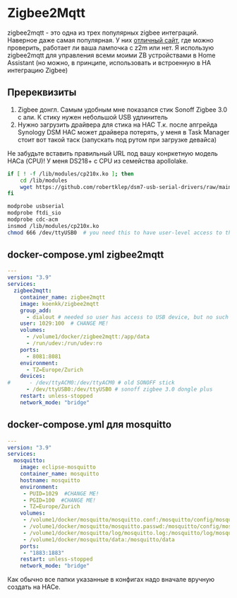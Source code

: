 # Zigbee2Mqtt
zigbee2mqtt - это одна из трех популярных zigbee интеграций. Наверное даже самая популярная. У них [отличный сайт](https://www.zigbee2mqtt.io/), где можно проверить, работает ли ваша лампочка с z2m или нет.
Я использую zigbee2mqtt для управления всеми моими ZB устройствами в Home Assistant (но можно, в принципе, использовать и встроенную в HA интеграцию Zigbee)

## Пререквизиты
1. Zigbee донгл. Самым удобным мне показался стик Sonoff Zigbee 3.0 с али. К стику нужен небольшой USB удлинитель
2. Нужно загрузить драйвера для стика на НАС
Т.к. после апгрейда Synology DSM НАС может драйвера потерять, у меня в Task Manager стоит вот такой таск (запускать под рутом при загрузке девайса)

Не забудьте вставить правильный URL под вашу конркетную модель НАСа (CPU)! У меня DS218+ c CPU из семейства apollolake. 

```bash
if [ ! -f /lib/modules/cp210x.ko ]; then
    cd /lib/modules
    wget https://github.com/robertklep/dsm7-usb-serial-drivers/raw/main/modules/apollolake/cp210x.ko # CHANGE ME!!!
fi

modprobe usbserial
modprobe ftdi_sio
modprobe cdc-acm
insmod /lib/modules/cp210x.ko
chmod 666 /dev/ttyUSB0  # you need this to have user-level access to the stick from docker
```

## docker-compose.yml zigbee2mqtt
```yml
---
version: "3.9"
services:
  zigbee2mqtt:
    container_name: zigbee2mqtt
    image: koenkk/zigbee2mqtt
    group_add:
      - dialout # needed so user has access to USB device, but no such group exists in DSM7.0, so you need to do "sudo chmod 0666 /dev/ttyUSB0"!
    user: 1029:100  # CHANGE ME!
    volumes:
      - /volume1/docker/zigbee2mqtt:/app/data
      - /run/udev:/run/udev:ro
    ports:
      - 8081:8081
    environment:
      - TZ=Europe/Zurich
    devices:
#      - /dev/ttyACM0:/dev/ttyACM0 # old SONOFF stick
      - /dev/ttyUSB0:/dev/ttyUSB0 # sonoff zigbee 3.0 dongle plus 
    restart: unless-stopped
    network_mode: "bridge"
```

## docker-compose.yml для mosquitto
```yml
---
version: "3.9"
services:
  mosquitto:
    image: eclipse-mosquitto
    container_name: mosquitto
    hostname: mosquitto
    environment:
     - PUID=1029  #CHANGE ME!
     - PGID=100  #CHANGE ME!
     - TZ=Europe/Zurich
    volumes:
     - /volume1/docker/mosquitto/mosquitto.conf:/mosquitto/config/mosquitto.conf:ro
     - /volume1/docker/mosquitto/mosquitto.passwd:/mosquitto/config/mosquitto.passwd  # do chmod 0666 on that file!
     - /volume1/docker/mosquitto/log/mosquitto.log:/mosquitto/log/mosquitto.log # do chmod 0666!
     - /volume1/docker/mosquitto/data:/mosquitto/data
    ports:
     - "1883:1883"
    restart: unless-stopped
    network_mode: "bridge"
```

Как обычно все папки указанные в конфигах надо вначале вручную создать на НАСе.
